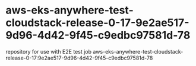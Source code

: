 # aws-eks-anywhere-test-cloudstack-release-0-17-9e2ae517-9d96-4d42-9f45-c9edbc97581d-78
repository for use with E2E test job aws-eks-anywhere-test-cloudstack-release-0-17:9e2ae517-9d96-4d42-9f45-c9edbc97581d-78

